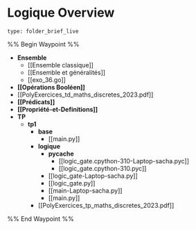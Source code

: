 # Logique Overview
 
```ccard
type: folder_brief_live
```

%% Begin Waypoint %%
- **Ensemble**
	- [[Ensemble classique]]
	- [[Ensemble et généralités]]
	- [[exo_36.go]]
- **[[Opérations Booléen]]**
- [[PolyExercices_td_maths_discretes_2023.pdf]]
- **[[Prédicats]]**
- **[[Propriété-et-Definitions]]**
- **TP**
	- **tp1**
		- **base**
			- [[main.py]]
		- **logique**
			- **__pycache__**
				- [[logic_gate.cpython-310-Laptop-sacha.pyc]]
				- [[logic_gate.cpython-310.pyc]]
			- [[logic_gate-Laptop-sacha.py]]
			- [[logic_gate.py]]
			- [[main-Laptop-sacha.py]]
			- [[main.py]]
		- [[PolyExercices_tp_maths_discretes_2023.pdf]]

%% End Waypoint %%

